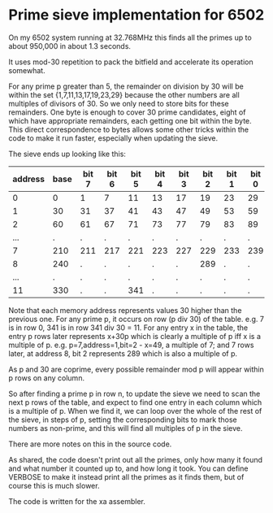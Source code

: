 # Prime sieve implementation for 6502

On my 6502 system running at 32.768MHz this finds all the primes up to about 950,000 in about 1.3 seconds.

It uses mod-30 repetition to pack the bitfield and accelerate its operation somewhat.

For any prime p greater than 5, the remainder on division by 30 will be within the set {1,7,11,13,17,19,23,29} 
because the other numbers are all multiples of divisors of 30.  So we only need to store bits for these 
remainders.  One byte is enough to cover 30 prime candidates, eight of which have appropriate remainders, 
each getting one bit within the byte.  This direct correspondence to bytes allows some other tricks within
the code to make it run faster, especially when updating the sieve.

The sieve ends up looking like this:

| address |  base  | bit 7 | bit 6 | bit 5 | bit 4 | bit 3 | bit 2 | bit 1 | bit 0 |
| ------- |  ----  | ----- | ----- | ----- | ----- | ----- | ----- | ----- | ----- |
|    0    |    0   |    1  |    7  |   11  |   13  |   17  |   19  |   23  |   29  |
|    1    |   30   |   31  |   37  |   41  |   43  |   47  |   49  |   53  |   59  |
|    2    |   60   |   61  |   67  |   71  |   73  |   77  |   79  |   83  |   89  |
|   ...   |    .   |   .   |   .   |   .   |   .   |   .   |   .   |   .   |   .   |
|    7    |  210   |  211  |  217  |  221  |  223  |  227  |  229  |  233  |  239  |
|    8    |  240   |   .   |   .   |   .   |   .   |   .   |  289  |   .   |   .   |
|   ...   |    .   |   .   |   .   |   .   |   .   |   .   |   .   |   .   |   .   |
|   11    |  330   |   .   |   .   |  341  |   .   |   .   |   .   |   .   |   .   |


Note that each memory address represents values 30 higher than the previous
one.  For any prime p, it occurs on row (p div 30) of the table.  e.g. 7 is in
row 0, 341 is in row 341 div 30 = 11.  For any entry x in the table, the entry
p rows later represents x+30p which is clearly a multiple of p iff x is a
multiple of p.  e.g. p=7,address=1,bit=2 - x=49, a multiple of 7; and 7 rows
later, at address 8, bit 2 represents 289 which is also a multiple of p.

As p and 30 are coprime, every possible remainder mod p will appear within p rows on any column.

So after finding a prime p in row n, to update the sieve we need to scan the next p rows of the table,
and expect to find one entry in each column which is a multiple of p.  When we find it, we can loop 
over the whole of the rest of the sieve, in steps of p, setting the corresponding bits to mark those
numbers as non-prime, and this will find all multiples of p in the sieve.

There are more notes on this in the source code.

As shared, the code doesn't print out all the primes, only how many it found and what number it counted up to, and 
how long it took.  You can define VERBOSE to make it instead print all the primes as it finds them, but of course 
this is much slower.

The code is written for the xa assembler.

